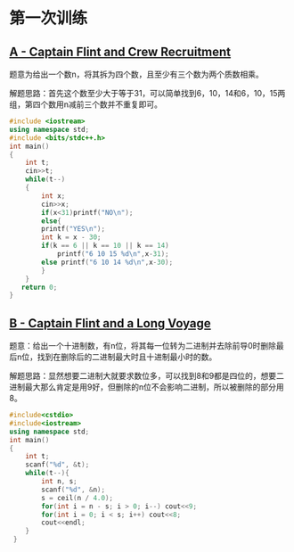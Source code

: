 # 第一次训练

## [A - Captain Flint and Crew Recruitment](https://vjudge.net/problem/CodeForces-1388A)

​	题意为给出一个数n，将其拆为四个数，且至少有三个数为两个质数相乘。

​	解题思路：首先这个数至少大于等于31，可以简单找到6，10，14和6，10，15两组，第四个数用n减前三个数并不重复即可。

```c++
#include <iostream>
using namespace std;
#include <bits/stdc++.h>
int main()
{
   	int t;
	cin>>t;
	while(t--)
	{
		int x;
		cin>>x;
		if(x<31)printf("NO\n");
		else{
		printf("YES\n");
		int k = x - 30;
		if(k == 6 || k == 10 || k == 14)
			printf("6 10 15 %d\n",x-31);
		else printf("6 10 14 %d\n",x-30);
		}
	}
   return 0;
}
```

## [B - Captain Flint and a Long Voyage](https://vjudge.net/problem/CodeForces-1388B)

​       题意：给出一个十进制数，有n位，将其每一位转为二进制并去除前导0时删除最后n位，找到在删除后的二进制最大时且十进制最小时的数。

​		解题思路：显然想要二进制大就要求数位多，可以找到8和9都是四位的，想要二进制最大那么肯定是用9好，但删除的n位不会影响二进制，所以被删除的部分用8。          

```c++
#include<cstdio>
#include<iostream>
using namespace std;
int main()
{
	int t;
	scanf("%d", &t);
	while(t--){
		int n, s;
		scanf("%d", &n);
		s = ceil(n / 4.0);
		for(int i = n - s; i > 0; i--) cout<<9;
		for(int i = 0; i < s; i++) cout<<8;
		cout<<endl;
	}
 } 
```

